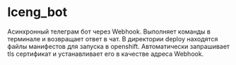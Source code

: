# lceng_bot
Асинхронный телеграм бот через Webhook.
Выполняет команды в терминале и возвращает ответ в чат. 
В директории deploy находятся файлы манифестов для запуска в openshift.
Автоматически запрашивает tls сертификат и устанавливает его в качестве адреса Webhook.
